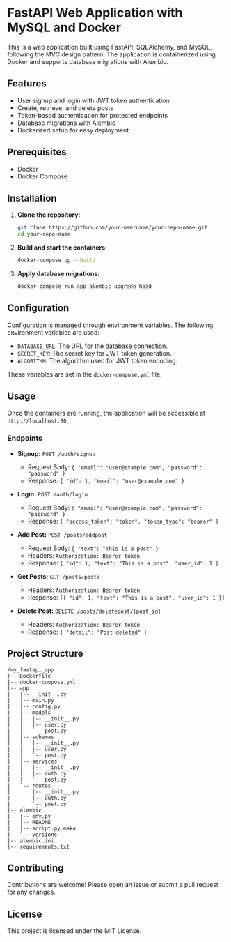 
# FastAPI Web Application with MySQL and Docker

This is a web application built using FastAPI, SQLAlchemy, and MySQL, following the MVC design pattern. The application is containerized using Docker and supports database migrations with Alembic.

## Features

- User signup and login with JWT token authentication
- Create, retrieve, and delete posts
- Token-based authentication for protected endpoints
- Database migrations with Alembic
- Dockerized setup for easy deployment

## Prerequisites

- Docker
- Docker Compose

## Installation

1. **Clone the repository:**

    ```sh
    git clone https://github.com/your-username/your-repo-name.git
    cd your-repo-name
    ```

2. **Build and start the containers:**

    ```sh
    docker-compose up --build
    ```

3. **Apply database migrations:**

    ```sh
    docker-compose run app alembic upgrade head
    ```

## Configuration

Configuration is managed through environment variables. The following environment variables are used:

- `DATABASE_URL`: The URL for the database connection.
- `SECRET_KEY`: The secret key for JWT token generation.
- `ALGORITHM`: The algorithm used for JWT token encoding.

These variables are set in the `docker-compose.yml` file.

## Usage

Once the containers are running, the application will be accessible at `http://localhost:80`.

### Endpoints

- **Signup:** `POST /auth/signup`
  - Request Body: `{ "email": "user@example.com", "password": "password" }`
  - Response: `{ "id": 1, "email": "user@example.com" }`

- **Login:** `POST /auth/login`
  - Request Body: `{ "email": "user@example.com", "password": "password" }`
  - Response: `{ "access_token": "token", "token_type": "bearer" }`

- **Add Post:** `POST /posts/addpost`
  - Request Body: `{ "text": "This is a post" }`
  - Headers: `Authorization: Bearer token`
  - Response: `{ "id": 1, "text": "This is a post", "user_id": 1 }`

- **Get Posts:** `GET /posts/posts`
  - Headers: `Authorization: Bearer token`
  - Response: `[{ "id": 1, "text": "This is a post", "user_id": 1 }]`

- **Delete Post:** `DELETE /posts/deletepost/{post_id}`
  - Headers: `Authorization: Bearer token`
  - Response: `{ "detail": "Post deleted" }`

## Project Structure

```
/my_fastapi_app
|-- Dockerfile
|-- docker-compose.yml
|-- app
|   |-- __init__.py
|   |-- main.py
|   |-- config.py
|   |-- models
|   |   |-- __init__.py
|   |   |-- user.py
|   |   `-- post.py
|   |-- schemas
|   |   |-- __init__.py
|   |   |-- user.py
|   |   `-- post.py
|   |-- services
|   |   |-- __init__.py
|   |   |-- auth.py
|   |   `-- post.py
|   `-- routes
|       |-- __init__.py
|       |-- auth.py
|       `-- post.py
|-- alembic
|   |-- env.py
|   |-- README
|   |-- script.py.mako
|   `-- versions
|-- alembic.ini
|-- requirements.txt
```


## Contributing

Contributions are welcome! Please open an issue or submit a pull request for any changes.

## License

This project is licensed under the MIT License.
